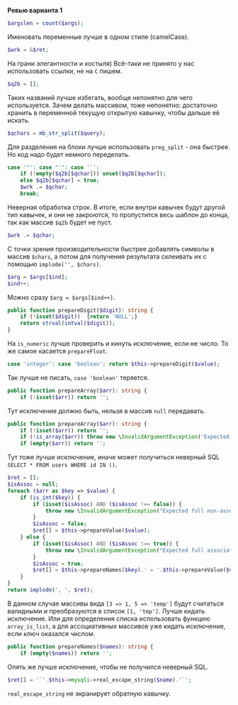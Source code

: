 **Ревью варианта 1**

```php
$argslen = count($args);
```
Именовать переменные лучше в одном стиле (camelCase).

```php
$wrk = &$ret;
```
На грани элегантности и костыля) Всё-таки не принято у нас использовать ссылки, не на `С` пишем.

```php
$q2b = [];
```
Таких названий лучше избегать, вообще непонятно для чего используется. Зачем делать массивом, тоже непонятно: достаточно хранить в переменной текущую открытую кавычку, чтобы дальше её искать.

```php
$qchars = mb_str_split($query);
```
Для разделения на блоки лучше использовать `preg_split` - она быстрее. Но код надо будет немного переделать.

```php
case '"': case "'": case '`':
    if (!empty($q2b[$qchar])) unset($q2b[$qchar]);
    else $q2b[$qchar] = true;
    $wrk .= $qchar;
    break;
```
Неверная обработка строк. 
В итоге, если внутри кавычек будут другой тип кавычек,
и они не закроются, то пропустится весь шаблон до конца,
так как массив `$q2b` будет не пуст.

```php
$wrk .= $qchar;
```
С точки зрения производительности быстрее добавлять символы
в массив `$chars`, а потом для получения результата склеивать их
с помощью `implode('', $chars)`.

```php
$arg = $args[$ind];
$ind++;
```
Можно сразу `$arg = $args[$ind++]`.

```php
public function prepareDigit($digit): string {
    if (!isset($digit))  {return 'NULL';}
    return strval(intval($digit));
}
```
На `is_numeric` лучше проверить и кинуть исключение,
если не число. То же самое касается `prepareFloat`.

```php
case 'integer': case 'boolean': return $this->prepareDigit($value);
```
Так лучше не писать, `case 'boolean'` теряется.

```php
public function prepareArray($arr): string {
    if (!isset($arr)) return '';
```
Тут исключение должно быть, нельзя в массив `null` передавать.

```php
public function prepareArray($arr): string {
    if (!isset($arr)) return '';
    if (!is_array($arr)) throw new \InvalidArgumentException('Expected array argument, got "'.gettype($arr).'"');
    if (empty($arr)) return '';
```
Тут тоже лучше исключение, иначе может получиться неверный SQL
`SELECT * FROM users WHERE id IN ()`.

```php
$ret = [];
$isAssoc = null;
foreach ($arr as $key => $value) {
    if (is_int($key)) {
        if (isset($isAssoc) AND ($isAssoc !== false)) {
            throw new \InvalidArgumentException("Expected full non-associative array");
        }
        $isAssoc = false;
        $ret[] = $this->prepareValue($value);
    } else {
        if (isset($isAssoc) AND ($isAssoc !== true)) {
            throw new \InvalidArgumentException("Expected full associative array");
        }
        $isAssoc = true;
        $ret[] = $this->prepareNames($key).' = '.$this->prepareValue($value);
    }
}
return implode(', ', $ret);
```
В данном случае массивы вида `[3 => 1, 5 => 'temp']` будут 
считаться валидными и преобразуются в список `[1, 'tmp']`.
Лучше кидать исключение.
Или для определения списка использовать функцию `array_is_list`,
а для ассоциативных массивов уже кидать исключение,
если ключ оказался числом.

```php
public function prepareNames($names): string {
    if (empty($names)) return '';
```
Опять же лучше исключение, чтобы не получился неверный SQL.

```php
$ret[] = '`'.$this->mysqli->real_escape_string($name).'`';
```
`real_escape_string` не экранирует обратную кавычку.